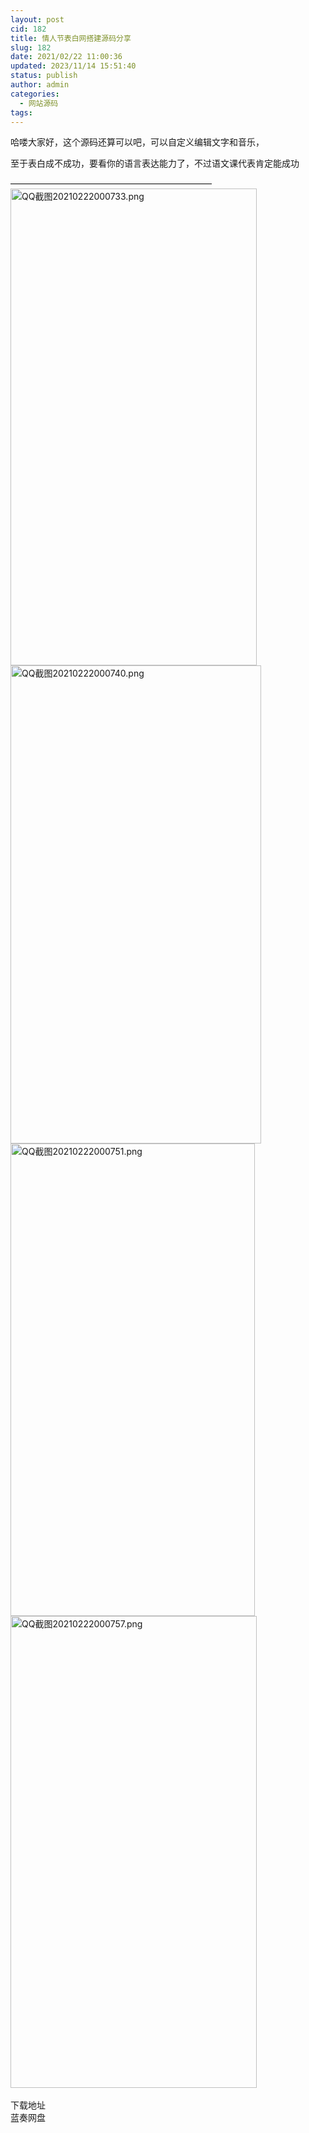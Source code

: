 ```yaml
---
layout: post
cid: 182
title: 情人节表白网搭建源码分享
slug: 182
date: 2021/02/22 11:00:36
updated: 2023/11/14 15:51:40
status: publish
author: admin
categories: 
  - 网站源码
tags: 
---
```



<div alt="潮男心博客 www.cnx0.com">
	<p>
		哈喽大家好，这个源码还算可以吧，可以自定义编辑文字和音乐，
	</p>
	<p>
		至于表白成不成功，要看你的语言表达能力了，不过语文课代表肯定能成功
	</p>
———————————————————————<br />
<a target="_blank" href="https://www.dbg188.com/content/uploadfile/202102/630e1613923791.png" id="ematt:23834"><img src="https://www.dbg188.com/content/uploadfile/202102/630e1613923791.png" title="点击查看原图" alt="QQ截图20210222000733.png" border="0" width="394" height="763" /></a><a target="_blank" href="https://www.dbg188.com/content/uploadfile/202102/ef251613923792.png" id="ematt:23836"><img src="https://www.dbg188.com/content/uploadfile/202102/ef251613923792.png" title="点击查看原图" alt="QQ截图20210222000740.png" border="0" width="401" height="765" /></a><a target="_blank" href="https://www.dbg188.com/content/uploadfile/202102/a38a1613923792.png" id="ematt:23838"><img src="https://www.dbg188.com/content/uploadfile/202102/a38a1613923792.png" title="点击查看原图" alt="QQ截图20210222000751.png" border="0" width="391" height="756" /></a><a target="_blank" href="https://www.dbg188.com/content/uploadfile/202102/a6481613923793.png" id="ematt:23840"><img src="https://www.dbg188.com/content/uploadfile/202102/a6481613923793.png" title="点击查看原图" alt="QQ截图20210222000757.png" border="0" width="394" height="755" /></a><br />
<br />
	<div class="Fengdown_tit">
		<i class="ico"></i>下载地址
	</div>
<span onclick="window.open('https://123xpy.lanzous.com/icrtfud');" class="Fengdown"><i class="ico"></i><i class="line"></i>蓝奏网盘</span> 
</div>
